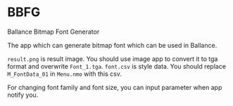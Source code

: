 # BBFG

Ballance Bitmap Font Generator

The app which can generate bitmap font which can be used in Ballance.

`result.png` is result image. You should use image app to convert it to tga format and overwrite `Font_1.tga`. `font.csv` is style data. You should replace `M_FontData_01` in `Menu.nmo` with this csv.

For changing font family and font size, you can input parameter when app notify you.
